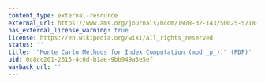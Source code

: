 ```yaml
---
content_type: external-resource
external_url: https://www.ams.org/journals/mcom/1978-32-143/S0025-5718-1978-0491431-9/S0025-5718-1978-0491431-9.pdf
has_external_license_warning: true
license: https://en.wikipedia.org/wiki/All_rights_reserved
status: ''
title: '"Monte Carlo Methods for Index Computation (mod _p_)." (PDF)'
uid: 0c8cc201-2615-4c6d-b1ae-9bb949a3e5ef
wayback_url: ''
---
```

